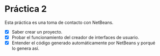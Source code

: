 # Práctica 2

Esta práctica es una toma de contacto con NetBeans.
- [x] Saber crear un proyecto.
- [x] Probar el funcionamiento del creador de interfaces de usuario.
- [x] Entender el código generado automáticamente por NetBeans y porqué lo genera así.
